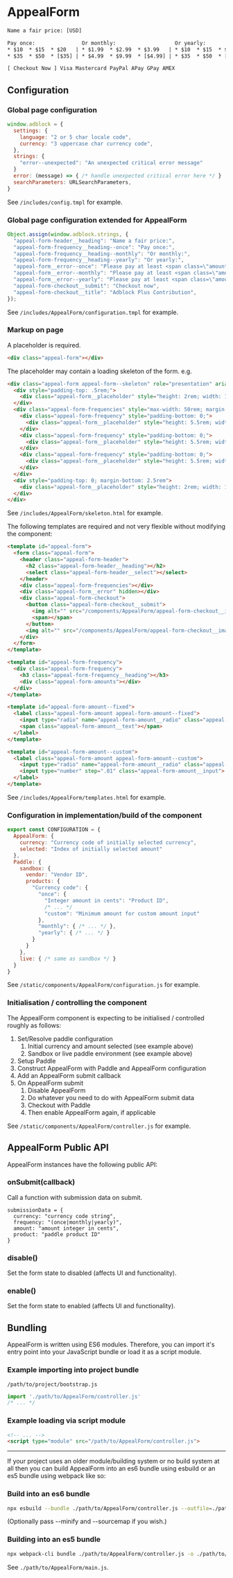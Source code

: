 # AppealForm

```txt
Name a fair price: [USD]

Pay once:               Or monthly:                   Or yearly:
* $10  * $15  * $20   | * $1.99  * $2.99  * $3.99   | * $10  * $15  * $20
* $35  * $50  * [$35] | * $4.99  * $9.99  * [$4.99] | * $35  * $50  * [$35]

[ Checkout Now ] Visa Mastercard PayPal APay GPay AMEX
```

## Configuration

### Global page configuration

```js
window.adblock = {
  settings: {
    language: "2 or 5 char locale code",
    currency: "3 uppercase char currency code",
  },
  strings: {
    "error--unexpected": "An unexpected critical error message"
  }
  error: (message) => { /* handle unexpected critical error here */ }
  searchParameters: URLSearchParameters,
}
```

See `/includes/config.tmpl` for example.

### Global page configuration extended for AppealForm

```js
Object.assign(window.adblock.strings, {
  "appeal-form-header__heading": "Name a fair price:",
  "appeal-form-frequency__heading--once": "Pay once:",
  "appeal-form-frequency__heading--monthly": "Or monthly:",
  "appeal-form-frequency__heading--yearly": "Or yearly:",
  "appeal-form__error--once": "Please pay at least <span class=\"amount\"></span> to cover fees.",
  "appeal-form__error--monthly": "Please pay at least <span class=\"amount\"></span> to cover fees.",
  "appeal-form__error--yearly": "Please pay at least <span class=\"amount\"></span> to cover fees.",
  "appeal-form-checkout__submit": "Checkout now",
  "appeal-form-checkout__title": "Adblock Plus Contribution",
});
```

See `/includes/AppealForm/configuration.tmpl` for example.

### Markup on page

A placeholder is required.

```html
<div class="appeal-form"></div>
```

The placeholder may contain a loading skeleton of the form. e.g.

```html
<div class="appeal-form appeal-form--skeleton" role="presentation" aria-hidden="true">
  <div style="padding-top: .5rem;">
    <div class="appeal-form__placeholder" style="height: 2rem; width: 100%; max-width: 16rem;"></div>
  </div>
  <div class="appeal-form-frequencies" style="max-width: 50rem; margin-top: 0.25rem; margin-bottom: 0.25rem;">
    <div class="appeal-form-frequency" style="padding-bottom: 0;">
      <div class="appeal-form__placeholder" style="height: 5.5rem; width:100%;"></div>
    </div>
    <div class="appeal-form-frequency" style="padding-bottom: 0;">
      <div class="appeal-form__placeholder" style="height: 5.5rem; width:100%;"></div>
    </div>
    <div class="appeal-form-frequency" style="padding-bottom: 0;">
      <div class="appeal-form__placeholder" style="height: 5.5rem; width:100%;"></div>
    </div>
  </div>
  <div style="padding-top: 0; margin-bottom: 2.5rem">
    <div class="appeal-form__placeholder" style="height: 2rem; width: 100%; max-width: 33rem;"></div>
  </div>
</div>
```

See `/includes/AppealForm/skeleton.html` for example.

The following templates are required and not very flexible without modifying the component:

```html
<template id="appeal-form">
  <form class="appeal-form">
    <header class="appeal-form-header">
      <h2 class="appeal-form-header__heading"></h2>
      <select class="appeal-form-header__select"></select>
    </header>
    <div class="appeal-form-frequencies"></div>
    <div class="appeal-form__error" hidden></div>
    <div class="appeal-form-checkout">
      <button class="appeal-form-checkout__submit">
        <img alt="" src="/components/AppealForm/appeal-form-checkout__icon.png" class="appeal-form-checkout__icon">
        <span></span>
      </button>
      <img alt="" src="/components/AppealForm/appeal-form-checkout__image.svg" class="appeal-form-checkout__image">
    </div>
  </form>  
</template>

<template id="appeal-form-frequency">
  <div class="appeal-form-frequency">
    <h3 class="appeal-form-frequency__heading"></h3>
    <div class="appeal-form-amounts"></div>
  </div>  
</template>

<template id="appeal-form-amount--fixed">
  <label class="appeal-form-amount appeal-form-amount--fixed">
    <input type="radio" name="appeal-form-amount__radio" class="appeal-form-amount__radio">
    <span class="appeal-form-amount__text"></span>
  </label>  
</template>

<template id="appeal-form-amount--custom">
  <label class="appeal-form-amount appeal-form-amount--custom">
    <input type="radio" name="appeal-form-amount__radio" class="appeal-form-amount__radio" value="custom">
    <input type="number" step=".01" class="appeal-form-amount__input">
  </label>  
</template>
```

See `/includes/AppealForm/templates.html` for example.

### Configuration in implementation/build of the component

```js
export const CONFIGURATION = {
  AppealForm: {
    currency: "Currency code of initially selected currency",
    selected: "Index of initially selected amount"
  },
  Paddle: {
    sandbox: {
      vendor: "Vendor ID",
      products: {
        "Currency code": {
          "once": {
            "Integer amount in cents": "Product ID",
            /* ... */
            "custom": "Minimum amount for custom amount input"
          },
          "monthly": { /* ... */ },
          "yearly": { /* ... */ }
        }
      }
    },
    live: { /* same as sandbox */ }
  }
}
```

See `/static/components/AppealForm/configuration.js` for example.

### Initialisation / controlling the component

The AppealForm component is expecting to be initialised / controlled roughly as follows:

1. Set/Resolve paddle configuration
    1. Initial currency and amount selected (see example above)
    1. Sandbox or live paddle environment (see example above)
1. Setup Paddle
1. Construct AppealForm with Paddle and AppealForm configuration
1. Add an AppealForm submit callback
1. On AppealForm submit
    1. Disable AppealForm
    1. Do whatever you need to do with AppealForm submit data
    1. Checkout with Paddle
      1. Then enable AppealForm again, if applicable

See `/static/components/AppealForm/controller.js` for example.

## AppealForm Public API

AppealForm instances have the following public API:

### onSubmit(callback)

Call a function with submission data on submit.

```
submissionData = {
  currency: "currency code string",
  frequency: "(once|monthly|yearly)",
  amount: "amount integer in cents",
  product: "paddle product ID"
}
```

### disable()

Set the form state to disabled (affects UI and functionality).

### enable()

Set the form state to enabled (affects UI and functionality).

## Bundling

AppealForm is written using ES6 modules. Therefore, you can import it's entry
point into your JavaScript bundle or load it as a script module.

### Example importing into project bundle

`/path/to/project/bootstrap.js`

```js
import './path/to/AppealForm/controller.js'
/* ... */
```

### Example loading via script module

```html
<!-- ... -->
<script type="module" src="/path/to/AppealForm/controller.js">
```

---

If your project uses an older module/building system or no build system at all
then you can build AppealForm into an es6 bundle using esbuild or an es5 bundle
using webpack like so:

### Build into an es6 bundle

```bash
npx esbuild --bundle ./path/to/AppealForm/controller.js --outfile=./path/to/AppealForm/bundle.js
```

(Optionally pass --minify and --sourcemap if you wish.)

### Building into an es5 bundle

```bash
npx webpack-cli bundle ./path/to/AppealForm/controller.js -o ./path/to/AppealForm/ --mode development --devtool hidden-source-map
```

See `./path/to/AppealForm/main.js`.
